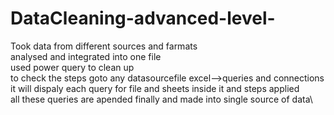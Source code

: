 # DataCleaning-advanced-level-
Took data from different sources and farmats \
analysed and integrated into one file\
used power query to clean up\
to check the steps goto any datasourcefile excel-->queries and connections\
it will dispaly each query for file and sheets inside it and steps applied\
all these queries are apended finally and made into single source of data\

